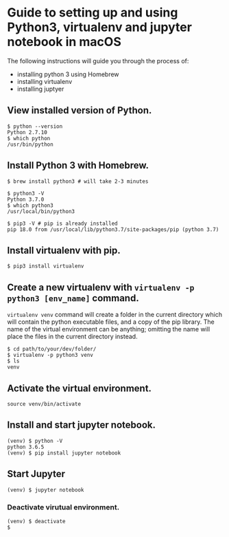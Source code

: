 # Guide to setting up and using Python3, virtualenv and jupyter notebook in macOS
The following instructions will guide you through the process of:
- installing python 3 using Homebrew
- installing virtualenv
- installing juptyer 

## View installed version of Python.
```
$ python --version
Python 2.7.10
$ which python
/usr/bin/python
```

## Install Python 3 with Homebrew.
```
$ brew install python3 # will take 2-3 minutes

$ python3 -V
Python 3.7.0
$ which python3
/usr/local/bin/python3

$ pip3 -V # pip is already installed
pip 18.0 from /usr/local/lib/python3.7/site-packages/pip (python 3.7)
```

## Install virtualenv with pip.
```
$ pip3 install virtualenv
```

## Create a new virtualenv with `virtualenv -p python3 [env_name]` command.
`virtualenv venv` command will create a folder in the current directory which will contain the python executable files, and a copy of the pip library. The name of the virtual environment can be anything; omitting the name will place the files in the current directory instead.
```
$ cd path/to/your/dev/folder/
$ virtualenv -p python3 venv 
$ ls
venv
```

## Activate the virtual environment.
```
source venv/bin/activate
```

## Install and start jupyter notebook.
```
(venv) $ python -V
python 3.6.5
(venv) $ pip install jupyter notebook
```

## Start Jupyter
```
(venv) $ jupyter notebook
```

### Deactivate virutual environment.
```
(venv) $ deactivate
$
```
